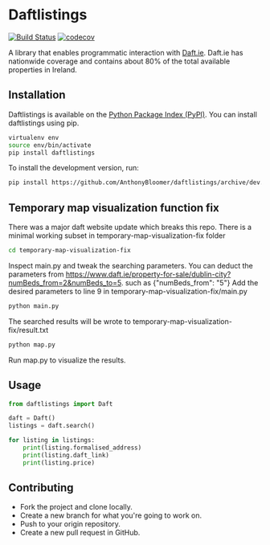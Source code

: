 # Daftlistings


[![Build Status](https://travis-ci.org/AnthonyBloomer/daftlistings.svg?branch=dev)](https://travis-ci.org/AnthonyBloomer/daftlistings)
[![codecov](https://codecov.io/gh/AnthonyBloomer/daftlistings/branch/master/graph/badge.svg)](https://codecov.io/gh/AnthonyBloomer/daftlistings)

A library that enables programmatic interaction with [Daft.ie](https://daft.ie). Daft.ie has nationwide coverage and contains about 80% of the total available properties in Ireland.


## Installation

Daftlistings is available on the [Python Package Index (PyPI)](https://pypi.org/project/daftlistings/). You can install daftlistings using pip.

``` bash
virtualenv env
source env/bin/activate
pip install daftlistings
```

To install the development version, run:

``` bash
pip install https://github.com/AnthonyBloomer/daftlistings/archive/dev.zip
```

## Temporary map visualization function fix

There was a major daft website update which breaks this repo. There is a minimal working subset in temporary-map-visualization-fix folder

``` bash
cd temporary-map-visualization-fix
```

Inspect main.py and tweak the searching parameters.
You can deduct the parameters from https://www.daft.ie/property-for-sale/dublin-city?numBeds_from=2&numBeds_to=5. such as {"numBeds_from": "5"}
Add the desired parameters to line 9 in temporary-map-visualization-fix/main.py

``` bash
python main.py
```

The searched results will be wrote to temporary-map-visualization-fix/result.txt

``` bash
python map.py
```

Run map.py to visualize the results.

## Usage

``` python
from daftlistings import Daft

daft = Daft()
listings = daft.search()

for listing in listings:
    print(listing.formalised_address)
    print(listing.daft_link)
    print(listing.price)
```

## Contributing

  - Fork the project and clone locally.
  - Create a new branch for what you're going to work on.
  - Push to your origin repository.
  - Create a new pull request in GitHub.
